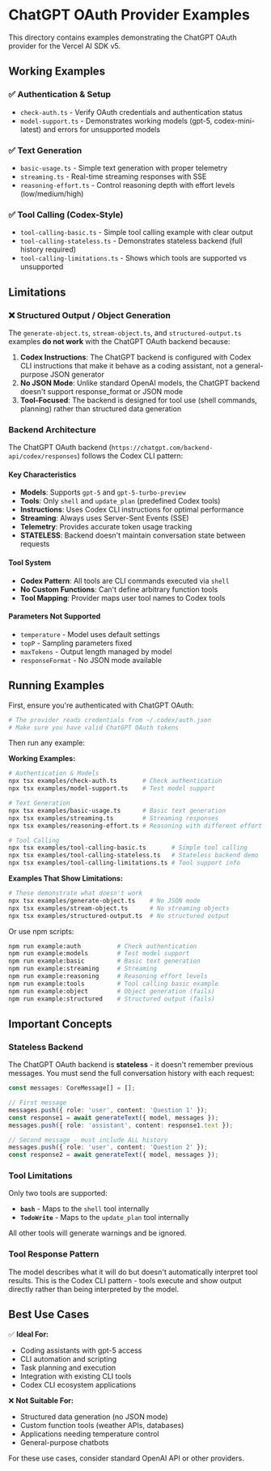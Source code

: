 # ChatGPT OAuth Provider Examples

This directory contains examples demonstrating the ChatGPT OAuth provider for the Vercel AI SDK v5.

## Working Examples

### ✅ Authentication & Setup
- `check-auth.ts` - Verify OAuth credentials and authentication status
- `model-support.ts` - Demonstrates working models (gpt-5, codex-mini-latest) and errors for unsupported models

### ✅ Text Generation
- `basic-usage.ts` - Simple text generation with proper telemetry
- `streaming.ts` - Real-time streaming responses with SSE
- `reasoning-effort.ts` - Control reasoning depth with effort levels (low/medium/high)

### ✅ Tool Calling (Codex-Style)
- `tool-calling-basic.ts` - Simple tool calling example with clear output
- `tool-calling-stateless.ts` - Demonstrates stateless backend (full history required)
- `tool-calling-limitations.ts` - Shows which tools are supported vs unsupported

## Limitations

### ❌ Structured Output / Object Generation
The `generate-object.ts`, `stream-object.ts`, and `structured-output.ts` examples **do not work** with the ChatGPT OAuth backend because:

1. **Codex Instructions**: The ChatGPT backend is configured with Codex CLI instructions that make it behave as a coding assistant, not a general-purpose JSON generator
2. **No JSON Mode**: Unlike standard OpenAI models, the ChatGPT backend doesn't support response_format or JSON mode
3. **Tool-Focused**: The backend is designed for tool use (shell commands, planning) rather than structured data generation

### Backend Architecture

The ChatGPT OAuth backend (`https://chatgpt.com/backend-api/codex/responses`) follows the Codex CLI pattern:

#### Key Characteristics
- **Models**: Supports `gpt-5` and `gpt-5-turbo-preview`
- **Tools**: Only `shell` and `update_plan` (predefined Codex tools)
- **Instructions**: Uses Codex CLI instructions for optimal performance
- **Streaming**: Always uses Server-Sent Events (SSE)
- **Telemetry**: Provides accurate token usage tracking
- **STATELESS**: Backend doesn't maintain conversation state between requests

#### Tool System
- **Codex Pattern**: All tools are CLI commands executed via `shell`
- **No Custom Functions**: Can't define arbitrary function tools
- **Tool Mapping**: Provider maps user tool names to Codex tools

#### Parameters Not Supported
- `temperature` - Model uses default settings
- `topP` - Sampling parameters fixed
- `maxTokens` - Output length managed by model
- `responseFormat` - No JSON mode available

## Running Examples

First, ensure you're authenticated with ChatGPT OAuth:
```bash
# The provider reads credentials from ~/.codex/auth.json
# Make sure you have valid ChatGPT OAuth tokens
```

Then run any example:

**Working Examples:**
```bash
# Authentication & Models
npx tsx examples/check-auth.ts       # Check authentication
npx tsx examples/model-support.ts    # Test model support

# Text Generation
npx tsx examples/basic-usage.ts      # Basic text generation
npx tsx examples/streaming.ts        # Streaming responses
npx tsx examples/reasoning-effort.ts # Reasoning with different effort levels

# Tool Calling
npx tsx examples/tool-calling-basic.ts       # Simple tool calling
npx tsx examples/tool-calling-stateless.ts   # Stateless backend demo
npx tsx examples/tool-calling-limitations.ts # Tool support info
```

**Examples That Show Limitations:**
```bash
# These demonstrate what doesn't work
npx tsx examples/generate-object.ts    # No JSON mode
npx tsx examples/stream-object.ts      # No streaming objects
npx tsx examples/structured-output.ts  # No structured output
```

Or use npm scripts:
```bash
npm run example:auth          # Check authentication
npm run example:models        # Test model support
npm run example:basic         # Basic text generation
npm run example:streaming     # Streaming
npm run example:reasoning     # Reasoning effort levels
npm run example:tools         # Tool calling basic example
npm run example:object        # Object generation (fails)
npm run example:structured    # Structured output (fails)
```

## Important Concepts

### Stateless Backend
The ChatGPT OAuth backend is **stateless** - it doesn't remember previous messages. You must send the full conversation history with each request:

```typescript
const messages: CoreMessage[] = [];

// First message
messages.push({ role: 'user', content: 'Question 1' });
const response1 = await generateText({ model, messages });
messages.push({ role: 'assistant', content: response1.text });

// Second message - must include ALL history
messages.push({ role: 'user', content: 'Question 2' });
const response2 = await generateText({ model, messages });
```

### Tool Limitations
Only two tools are supported:
- **`bash`** - Maps to the `shell` tool internally
- **`TodoWrite`** - Maps to the `update_plan` tool internally

All other tools will generate warnings and be ignored.

### Tool Response Pattern
The model describes what it will do but doesn't automatically interpret tool results. This is the Codex CLI pattern - tools execute and show output directly rather than being interpreted by the model.

## Best Use Cases

✅ **Ideal For:**
- Coding assistants with gpt-5 access
- CLI automation and scripting
- Task planning and execution
- Integration with existing CLI tools
- Codex CLI ecosystem applications

❌ **Not Suitable For:**
- Structured data generation (no JSON mode)
- Custom function tools (weather APIs, databases)
- Applications needing temperature control
- General-purpose chatbots

For these use cases, consider standard OpenAI API or other providers.